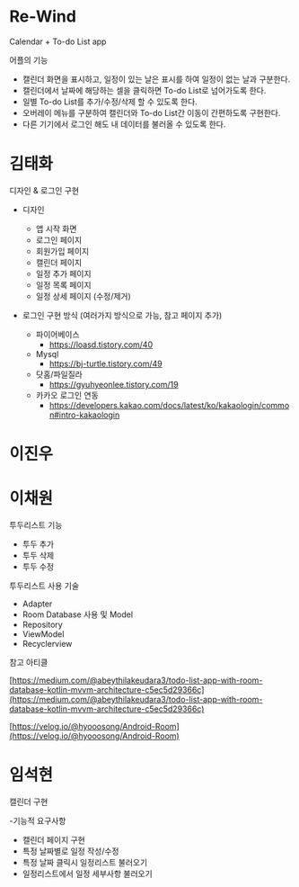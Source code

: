 # Re-Wind
Calendar + To-do List app

어플의 기능
- 캘린더 화면을 표시하고, 일정이 있는 날은 표시를 하여 일정이 없는 날과 구분한다.
- 캘린더에서 날짜에 해당하는 셀을 클릭하면 To-do List로 넘어가도록 한다.
- 일별 To-do List를 추가/수정/삭제 할 수 있도록 한다.
- 오버레이 메뉴를 구분하여 캘린더와 To-do List간 이동이 간편하도록 구현한다.
- 다른 기기에서 로그인 해도 내 데이터를 불러올 수 있도록 한다.

# 김태화
디자인 & 로그인 구현
- 디자인
  * 앱 시작 화면
  * 로그인 페이지
  * 회원가입 페이지
  * 캘린더 페이지
  * 일정 추가 페이지
  * 일정 목록 페이지
  * 일정 상세 페이지 (수정/제거)

- 로그인 구현 방식 (여러가지 방식으로 가능, 참고 페이지 추가)
  - 파이어베이스
    * https://loasd.tistory.com/40
  - Mysql
    * https://bj-turtle.tistory.com/49
  - 닷홈/파일질라
    * https://gyuhyeonlee.tistory.com/19
  - 카카오 로그인 연동
    * https://developers.kakao.com/docs/latest/ko/kakaologin/common#intro-kakaologin

# 이진우

# 이채원
투두리스트 기능

- 투두 추가
- 투두 삭제
- 투두 수정

투두리스트 사용 기술

- Adapter
- Room Database 사용 및 Model
- Repository
- ViewModel
- Recyclerview

참고 아티클

[https://medium.com/@abeythilakeudara3/todo-list-app-with-room-database-kotlin-mvvm-architecture-c5ec5d29366c](https://medium.com/@abeythilakeudara3/todo-list-app-with-room-database-kotlin-mvvm-architecture-c5ec5d29366c)

[https://velog.io/@hyooosong/Android-Room](https://velog.io/@hyooosong/Android-Room)

# 임석현
캘린더 구현

-기능적 요구사항
* 캘린더 페이지 구현
* 특정 날짜별로 일정 작성/수정
* 특정 날짜 클릭시 일정리스트 불러오기
* 일정리스트에서 일정 세부사항 불러오기

